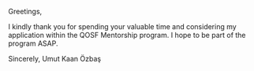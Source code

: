 Greetings,

I kindly thank you for spending your valuable time and considering my application within the QOSF Mentorship program. I hope to be part of the program ASAP.

Sincerely,
Umut Kaan Özbaş
